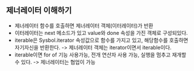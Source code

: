 ## 제너레이터 이해하기

- 제너레이터 함수를 호출하면 제너레이터 객체(이터레이터)가 반환
- 이터레이터는 next 메소드가 있고 value와 done 속성을 가진 객체로 구성되있다.
- iterable은 Sysbol.iterator 속성값으로 함수를 가지고 있고, 해당함수를 호출하면 자기자신을 반환한다. -> 제너레이터 객체는 iterator이면서 iterable이다.
- iterable이면 for of 기능 사용가능, 전개 연산자 사용 가능, 실행을 멈추고 재개할 수 있다. -> 제너레이터는 협업이 가능